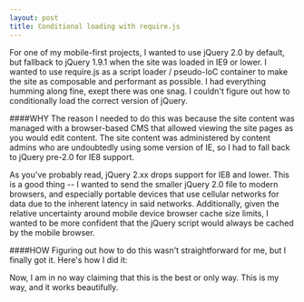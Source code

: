 ```yaml
---
layout: post
title: Conditional loading with require.js
---
```


For one of my mobile-first projects, I wanted to use jQuery 2.0 by default, but fallback to jQuery 1.9.1 when the site was loaded in IE9 or lower. I wanted to use require.js as a script loader / pseudo-IoC container to make the site as composable and performant as possible. I had everything humming along fine, exept there was one snag. I couldn't figure out how to conditionally load the correct version of jQuery.

####WHY
The reason I needed to do this was because the site content was managed with a browser-based CMS that allowed viewing the site pages as you would edit content. The site content was administered by content admins who are undoubtedly using some version of IE, so I had to fall back to jQuery pre-2.0 for IE8 support.

As you've probably read, jQuery 2.xx drops support for IE8 and lower. This is a good thing -- I wanted to send the smaller jQuery 2.0 file to modern browsers, and especially portable devices that use cellular networks for data due to the inherent latency in said networks. Additionally, given the relative uncertainty around mobile device browser cache size limits, I wanted to be more confident that the jQuery script would always be cached by the mobile browser.

####HOW
Figuring out how to do this wasn't straightforward for me, but I finally got it. Here's how I did it:

<script src="https://gist.github.com/askesian/6e05daa443ca1955ea32.js"></script>

Now, I am in no way claiming that this is the best or only way. This is my way, and it works beautifully.
